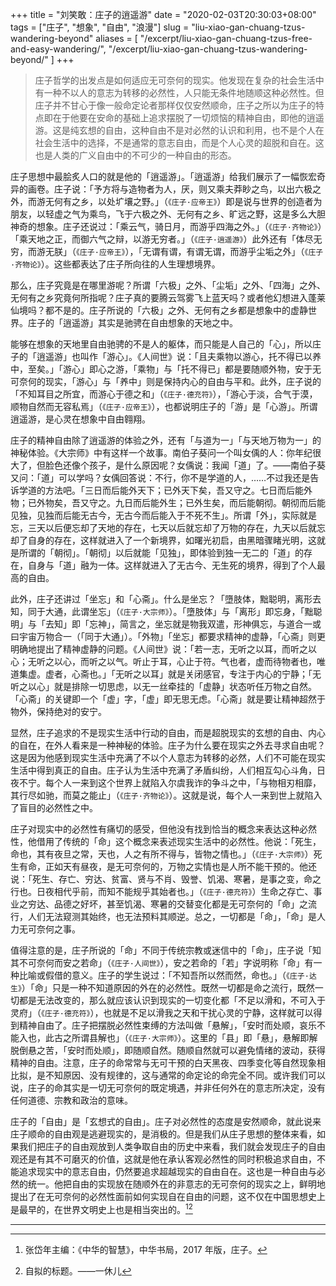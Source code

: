 +++
title = "刘笑敢：庄子的逍遥游"
date = "2020-02-03T20:30:03+08:00"
tags = ["庄子", "想象", "自由", "浪漫"]
slug = "liu-xiao-gan-chuang-tzus-wandering-beyond"
aliases = [
  "/excerpt/liu-xiao-gan-chuang-tzus-free-and-easy-wandering/",
  "/excerpt/liu-xiao-gan-chuang-tzus-wandering-beyond/"
]
+++

> 庄子哲学的出发点是如何适应无可奈何的现实。他发现在复杂的社会生活中有一种不以人的意志为转移的必然性，人只能无条件地随顺这种必然性。但庄子并不甘心于像一般命定论者那样仅仅安然顺命，庄子之所以为庄子的特点即在于他要在安命的基础上追求摆脱了一切烦恼的精神自由，即他的逍遥游。这是纯玄想的自由，这种自由不是对必然的认识和利用，也不是个人在社会生活中的选择，不是通常的意志自由，而是个人心灵的超脱和自在。这也是人类的广义自由中的不可少的一种自由的形态。

庄子思想中最脍炙人口的就是他的「逍遥游」。「逍遥游」给我们展示了一幅恢宏奇异的画卷。庄子说：「予方将与造物者为人，厌，则又乘夫莽眇之鸟，以出六极之外，而游无何有之乡，以处圹壤之野。」（`《庄子·应帝王》`）即是说与世界的创造者为朋友，以轻虚之气为乘鸟，飞于六极之外、无何有之乡、旷远之野，这是多么大胆神奇的想象。庄子还说过：「乘云气，骑日月，而游乎四海之外。」（`《庄子·齐物论》`）「乘天地之正，而御六气之辩，以游无穷者。」（`《庄子·逍遥游》`）此外还有「体尽无穷，而游无朕」（`《庄子·应帝王》`），「无谓有谓，有谓无谓，而游乎尘垢之外」（`《庄子·齐物论》`）。这些都表达了庄子所向往的人生理想境界。

那么，庄子究竟是在哪里游呢？所谓「六极」之外、「尘垢」之外、「四海」之外、无何有之乡究竟何所指呢？庄子真的要腾云驾雾飞上蓝天吗？或者他幻想进入蓬莱仙境吗？都不是的。庄子所说的「六极」之外、无何有之乡都是想象中的虚静世界。庄子的「逍遥游」其实是驰骋在自由想象的天地之中。

能够在想象的天地里自由驰骋的不是人的躯体，而只能是人自己的「心」，所以庄子的「逍遥游」也叫作「游心」。《人间世》说：「且夫乘物以游心，托不得已以养中，至矣。」「游心」即心之游，「乘物」与「托不得已」都是要随顺外物，安于无可奈何的现实，「游心」与「养中」则是保持内心的自由与平和。此外，庄子说的「不知耳目之所宜，而游心于德之和」（`《庄子·德充符》`），「游心于淡，合气于漠，顺物自然而无容私焉」（`《庄子·应帝王》`），也都说明庄子的「游」是「心游」。所谓逍遥游，是心灵在想象中自由翱翔。

庄子的精神自由除了逍遥游的体验之外，还有「与道为一」「与天地万物为一」的神秘体验。《大宗师》中有这样一个故事。南伯子葵问一个叫女偊的人：你年纪很大了，但脸色还像个孩子，是什么原因呢？女偊说：我闻「道」了。——南伯子葵又问：「道」可以学吗？女偊回答说：不行，你不是学道的人，……不过我还是告诉学道的方法吧。「三日而后能外天下；已外天下矣，吾又守之。七日而后能外物；已外物矣，吾又守之。九日而后能外生；已外生矣，而后能朝彻。朝彻而后能见独，见独而后能无古今，无古今而后能入于不死不生」。所谓「外」，实际就是忘，三天以后便忘却了天地的存在，七天以后就忘却了万物的存在，九天以后就忘却了自身的存在，这样就进入了一个新境界，如曙光初启，由黑暗骤睹光明，这就是所谓的「朝彻」。「朝彻」以后就能「见独」，即体验到独一无二的「道」的存在，自身与「道」融为一体。这样就进入了无古今、无生死的境界，得到了个人最高的自由。

此外，庄子还讲过「坐忘」和「心斋」。什么是坐忘？「墮肢体，黜聪明，离形去知，同于大通，此谓坐忘」（`《庄子·大宗师》`）。「墮肢体」与「离形」即忘身，「黜聪明」与「去知」即「忘神」，简言之，坐忘就是物我双遣，形神俱忘，与道合一或曰宇宙万物合一（「同于大通」）。「外物」「坐忘」都要求精神的虚静，「心斋」则更明确地提出了精神虚静的问题。《人间世》说：「若一志，无听之以耳，而听之以心；无听之以心，而听之以气。听止于耳，心止于符。气也者，虚而待物者也，唯道集虚。虚者，心斋也。」「无听之以耳」就是关闭感官，专注于内心的宁静；「无听之以心」就是排除一切思虑，以无一丝牵挂的「虚静」状态听任万物之自然。「心斋」的关键即一个「虚」字，「虚」即无思无虑。「心斋」就是要让精神超然于物外，保持绝对的安宁。

显然，庄子追求的不是现实生活中行动的自由，而是超脱现实的玄想的自由、内心的自在，在外人看来是一种神秘的体验。庄子为什么要在现实之外去寻求自由呢？这是因为他感到现实生活中充满了不以个人意志为转移的必然，人们不可能在现实生活中得到真正的自由。庄子认为生活中充满了矛盾纠纷，人们相互勾心斗角，日夜不宁。每个人一来到这个世界上就陷入尔虞我诈的争斗之中，「与物相刃相靡，其行尽如驰，而莫之能止」（`《庄子·齐物论》`）。这就是说，每个人一来到世上就陷入了盲目的必然性之中。

庄子对现实中的必然性有痛切的感受，但他没有找到恰当的概念来表达这种必然性，他借用了传统的「命」这个概念来表述现实生活中的必然性。他说：「死生，命也，其有夜旦之常，天也，人之有所不得与，皆物之情也。」（`《庄子·大宗师》`）死生有命，正如天有昼夜，是无可奈何的，万物之实情也是人所不能干预的。他还说：「死生、存亡、穷达、贫富、贤与不肖、毁誉、饥渴、寒暑，是事之变，命之行也。日夜相代乎前，而知不能规乎其始者也。」（`《庄子·德充符》`）生命之存亡、事业之穷达、品德之好坏，甚至饥渴、寒暑的交替变化都是无可奈何的「命」之流行，人们无法窥测其始终，也无法预料其顺逆。总之，一切都是「命」，「命」是人力无可奈何之事。

值得注意的是，庄子所说的「命」不同于传统宗教或迷信中的「命」，庄子说「知其不可奈何而安之若命」（`《庄子·人间世》`），安之若命的「若」字说明称「命」有一种比喻或假借的意义。庄子的学生说过：「不知吾所以然而然，命也。」（`《庄子·达生》`）「命」只是一种不知道原因的外在的必然性。既然一切都是命之流行，既然一切都是无法改变的，那么就应该认识到现实的一切变化都「不足以滑和，不可入于灵府」（`《庄子·德充符》`），也就是不足以滑我之天和干扰心灵的宁静，这样就可以得到精神自由了。庄子把摆脱必然性束缚的方法叫做「悬解」，「安时而处顺，哀乐不能入也，此古之所谓县解也」（`《庄子·大宗师》`）。这里的「县」即「悬」，悬解即解脱倒悬之苦，「安时而处顺」，即随顺自然。随顺自然就可以避免情绪的波动，获得精神的自由。注意，庄子的命常常与无可干预的白天黑夜、四季变化等自然现象相比拟，是不知原因、没有规律的，这与通常的命定论的命完全不同。或许我们可以说，庄子的命其实是一切无可奈何的既定境遇，并非任何外在的意志所决定，没有任何道德、宗教和政治的意味。

庄子的「自由」是「玄想式的自由」。庄子对必然性的态度是安然顺命，就此说来庄子顺命的自由观是逃避现实的，是消极的。但是我们从庄子思想的整体来看，如果我们把庄子的自由观放到人类争取自由的历史中来看，我们就会发现庄子的自由观还是有其不可磨灭的价值，这就是他在承认客观必然性的同时积极追求自由，不能追求现实中的意志自由，仍然要追求超越现实的自由自在。这也是一种自由与必然的统一。他把自由的实现放在随顺外在的非意志的无可奈何的现实之上，鲜明地提出了在无可奈何的必然性面前如何实现自在自由的问题，这不仅在中国思想史上是最早的，在世界文明史上也是相当突出的。[^1][^2]

---

[^1]: 张岱年主编：《中华的智慧》，中华书局，2017 年版，庄子。
[^2]: 自拟的标题。——一休儿

